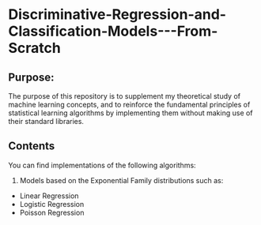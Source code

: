 # Discriminative-Regression-and-Classification-Models---From-Scratch
## Purpose:
The purpose of this repository is to supplement my theoretical study of machine learning concepts, and to reinforce the fundamental principles of statistical learning algorithms by implementing them without making use of their standard libraries.  
## Contents
You can find implementations of the following algorithms:  
1. Models based on the Exponential Family distributions such as:
* Linear Regression
* Logistic Regression
* Poisson Regression
